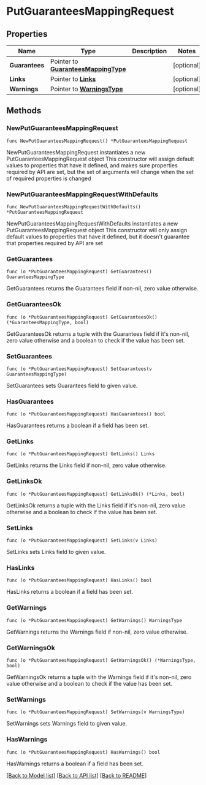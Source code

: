 # PutGuaranteesMappingRequest

## Properties

Name | Type | Description | Notes
------------ | ------------- | ------------- | -------------
**Guarantees** | Pointer to [**GuaranteesMappingType**](GuaranteesMappingType.md) |  | [optional] 
**Links** | Pointer to [**Links**](Links.md) |  | [optional] 
**Warnings** | Pointer to [**WarningsType**](WarningsType.md) |  | [optional] 

## Methods

### NewPutGuaranteesMappingRequest

`func NewPutGuaranteesMappingRequest() *PutGuaranteesMappingRequest`

NewPutGuaranteesMappingRequest instantiates a new PutGuaranteesMappingRequest object
This constructor will assign default values to properties that have it defined,
and makes sure properties required by API are set, but the set of arguments
will change when the set of required properties is changed

### NewPutGuaranteesMappingRequestWithDefaults

`func NewPutGuaranteesMappingRequestWithDefaults() *PutGuaranteesMappingRequest`

NewPutGuaranteesMappingRequestWithDefaults instantiates a new PutGuaranteesMappingRequest object
This constructor will only assign default values to properties that have it defined,
but it doesn't guarantee that properties required by API are set

### GetGuarantees

`func (o *PutGuaranteesMappingRequest) GetGuarantees() GuaranteesMappingType`

GetGuarantees returns the Guarantees field if non-nil, zero value otherwise.

### GetGuaranteesOk

`func (o *PutGuaranteesMappingRequest) GetGuaranteesOk() (*GuaranteesMappingType, bool)`

GetGuaranteesOk returns a tuple with the Guarantees field if it's non-nil, zero value otherwise
and a boolean to check if the value has been set.

### SetGuarantees

`func (o *PutGuaranteesMappingRequest) SetGuarantees(v GuaranteesMappingType)`

SetGuarantees sets Guarantees field to given value.

### HasGuarantees

`func (o *PutGuaranteesMappingRequest) HasGuarantees() bool`

HasGuarantees returns a boolean if a field has been set.

### GetLinks

`func (o *PutGuaranteesMappingRequest) GetLinks() Links`

GetLinks returns the Links field if non-nil, zero value otherwise.

### GetLinksOk

`func (o *PutGuaranteesMappingRequest) GetLinksOk() (*Links, bool)`

GetLinksOk returns a tuple with the Links field if it's non-nil, zero value otherwise
and a boolean to check if the value has been set.

### SetLinks

`func (o *PutGuaranteesMappingRequest) SetLinks(v Links)`

SetLinks sets Links field to given value.

### HasLinks

`func (o *PutGuaranteesMappingRequest) HasLinks() bool`

HasLinks returns a boolean if a field has been set.

### GetWarnings

`func (o *PutGuaranteesMappingRequest) GetWarnings() WarningsType`

GetWarnings returns the Warnings field if non-nil, zero value otherwise.

### GetWarningsOk

`func (o *PutGuaranteesMappingRequest) GetWarningsOk() (*WarningsType, bool)`

GetWarningsOk returns a tuple with the Warnings field if it's non-nil, zero value otherwise
and a boolean to check if the value has been set.

### SetWarnings

`func (o *PutGuaranteesMappingRequest) SetWarnings(v WarningsType)`

SetWarnings sets Warnings field to given value.

### HasWarnings

`func (o *PutGuaranteesMappingRequest) HasWarnings() bool`

HasWarnings returns a boolean if a field has been set.


[[Back to Model list]](../README.md#documentation-for-models) [[Back to API list]](../README.md#documentation-for-api-endpoints) [[Back to README]](../README.md)


